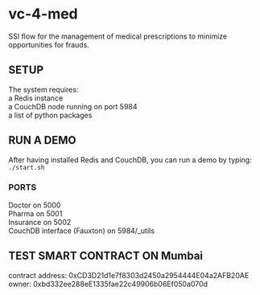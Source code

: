 # vc-4-med
SSI flow for the management of medical prescriptions to minimize opportunities for frauds.

## SETUP
The system requires:  <br />
a Redis instance <br />
a CouchDB node running on port 5984  <br />
a list of python packages  <br />

## RUN A DEMO
After having installed Redis and CouchDB, you can run a demo by typing:
<code>./start.sh</code>

### PORTS
Doctor on 5000  <br />
Pharma on 5001  <br />
Insurance on 5002  <br />
CouchDB interface (Fauxton) on 5984/_utils  <br />

## TEST SMART CONTRACT ON Mumbai
contract address:    0xCD3D21d1e7f8303d2450a2954444E04a2AFB20AE <br>
owner:               0xbd332ee288eE1335fae22c49906b06Ef050a070d <br>
